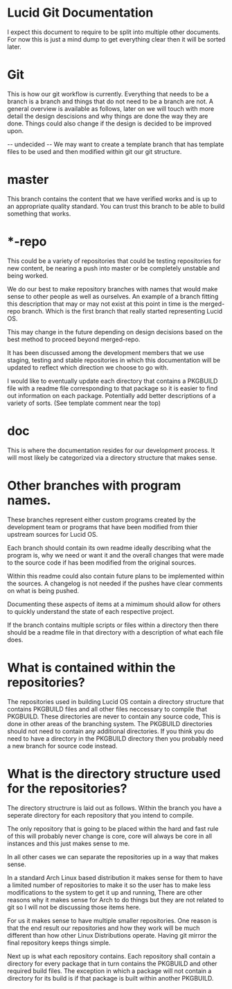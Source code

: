 Lucid Git Documentation
=====

I expect this document to require to be split into multiple other documents. For now this is just a mind dump to get everything clear then it will be sorted later.

Git
=====

This is how our git workflow is currently. Everything that needs to be a branch is a branch and things that do not need to be a branch are not. A general overview is available as follows, later on we will touch with more detail the design descisions and why things are done the way they are done. Things could also change if the design is decided to be improved upon.

-- undecided --
We may want to create a template branch that has template files to be used and then modified within git our git structure.

master
=====

This branch contains the content that we have verified works and is up to an appropriate quality standard. You can trust this branch to be able to build something that works.

*-repo
=====

This could be a variety of repositories that could be testing repositories for new content, be nearing a push into master or be completely unstable and being worked.

We do our best to make repository branches with names that would make sense to other people as well as ourselves. An example of a branch fitting this description that may or may not exist at this point in time is the merged-repo branch. Which is the first branch that really started representing Lucid OS.

This may change in the future depending on design decisions based on the best method to proceed beyond merged-repo.

It has been discussed among the development members that we use staging, testing and stable repositories in which this documentation will be updated to reflect which direction we choose to go with.

I would like to eventually update each directory that contains a PKGBUILD file with a readme file corresponding to that package so it is easier to find out information on each package. Potentially add better descriptions of a variety of sorts. (See template comment near the top)

doc
=====

This is where the documentation resides for our development process. It will most likely be categorized via a directory structure that makes sense.

Other branches with program names.
=====

These branches represent either custom programs created by the development team or programs that have been modified from thier upstream sources for Lucid OS.

Each branch should contain its own readme ideally describing what the program is, why we need or want it and the overall changes that were made to the source code if has been modified from the original sources.

Within this readme could also contain future plans to be implemented within the sources. A changelog is not needed if the pushes have clear comments on what is being pushed.

Documenting these aspects of items at a mimimum should allow for others to quickly understand the state of each respective project.

If the branch contains multiple scripts or files within a directory then there should be a readme file in that directory with a description of what each file does.

What is contained within the repositories?
=====

The repositories used in building Lucid OS contain a directory structure that contains PKGBUILD files and all other files neccessary to compile that PKGBUILD. These directories are never to contain any source code, This is done in other areas of the branching system. The PKGBUILD directories should not need to contain any additional directories. If you think you do need to have a directory in the PKGBUILD directory then you probably need a new branch for source code instead.

What is the directory structure used for the repositories?
=====

The directory structrure is laid out as follows. Within the branch you have a seperate directory for each repository that you intend to compile.

The only repository that is going to be placed within the hard and fast rule of this will probably never change is core, core will always be core in all instances and this just makes sense to me.

In all other cases we can separate the repositories up in a way that makes sense.

In a standard Arch Linux based distribution it makes sense for them to have a limited number of repositories to make it so the user has to make less modifications to the system to get it up and running, There are other reasons why it makes sense for Arch to do things but they are not related to git so I will not be discussing those items here.

For us it makes sense to have multiple smaller repositories. One reason is that the end result our repositories and how they work will be much different than how other Linux Distributions operate. Having git mirror the final repository keeps things simple.

Next up is what each repository contains. Each repository shall contain a directory for every package that in turn contains the PKGBUILD and other required build files. The exception in which a package will not contain a directory for its build is if that package is built within another PKGBUILD.
